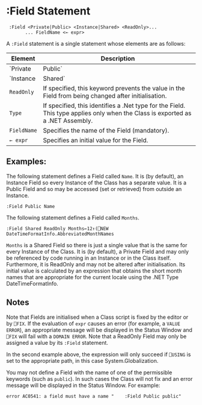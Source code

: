 # :Field Statement
```apl
 :Field <Private|Public> <Instance|Shared> <ReadOnly>...
       ... FieldName <← expr>
```

A `:Field` statement is a single statement whose elements are as follows:

| Element | Description |
| --- | ---  |
| `Private|Public` | Specifies whether or not the Field is accessible from outside the Class or an Instance of the Class. The default is `Private` . |
| `Instance|Shared` | Specifies if there is a separate value of the Field in each Instance of the Class, or if there is only a single value that is shared between all Instances. |
| `ReadOnly` | If specified, this keyword prevents the value in the Field from being changed after initialisation. |
| `Type` | If specified, this identifies a .Net type for the Field. This type applies only when the Class is exported as a .NET Assembly. |
| `FieldName` | Specifies the name of the Field (mandatory). |
| `← expr` | Specifies an initial value for the Field. |

## Examples:

The following statement defines a Field called `Name`. It is (by default), an Instance Field so every Instance of the Class has a separate value. It is a Public Field and so may be accessed (set or retrieved) from outside an Instance.
```apl
:Field Public Name
```

The following statement defines a Field called `Months`.
```apl
:Field Shared ReadOnly Months←12↑(⎕NEW DateTimeFormatInfo.AbbreviatedMonthNames
```

`Months` is a Shared Field so there is just a single value that is the same for every Instance of the Class. It is (by default), a Private Field and may only be referenced by code running in an Instance or in the Class itself. Furthermore, it is ReadOnly and may not be altered after initialisation. Its initial value is calculated by an expression that obtains the short month names that are appropriate for the current locale using the .NET Type DateTimeFormatInfo.

## Notes

Note that Fields are initialised when a Class script is fixed by the editor or by `⎕FIX`. If the evaluation of `expr` causes an error (for example, a `VALUE ERROR`), an appropriate message will be displayed in the Status Window and `⎕FIX` will fail with a `DOMAIN ERROR`. Note that a ReadOnly Field may only be assigned a value by its `:Field` statement.

In the second example above, the expression will only succeed if `⎕USING` is set to the appropriate path, in this case System.Globalization.

You may not define a Field with the name of one of the permissible keywords (such as `public`). In such cases the Class will not fix and an error message will be displayed in the Status Window. For example:
```apl
error AC0541: a field must have a name "    :Field Public public"
```
